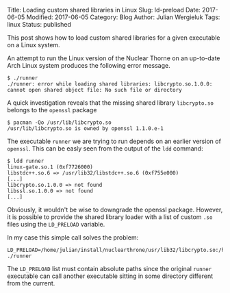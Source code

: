 Title: Loading custom shared libraries in Linux
Slug: ld-preload
Date: 2017-06-05
Modified: 2017-06-05
Category: Blog
Author: Julian Wergieluk
Tags: linux
Status: published

This post shows how to load custom shared libraries for a given executable on a Linux system.

An attempt to run the Linux version of the Nuclear Thorne on an up-to-date Arch Linux system 
produces the following error message. 

    $ ./runner 
    ./runner: error while loading shared libraries: libcrypto.so.1.0.0: cannot open shared object file: No such file or directory

A quick investigation reveals that the missing shared library `libcrypto.so` belongs to
the `openssl` package

    $ pacman -Qo /usr/lib/libcrypto.so
    /usr/lib/libcrypto.so is owned by openssl 1.1.0.e-1

The executable `runner` we are trying to run depends on an earlier version of `openssl`. 
This can be easly seen from the output of the `ldd` command:

    $ ldd runner 
	linux-gate.so.1 (0xf7726000)
	libstdc++.so.6 => /usr/lib32/libstdc++.so.6 (0xf755e000)
    [...]
	libcrypto.so.1.0.0 => not found
	libssl.so.1.0.0 => not found
    [...]

Obviously, it wouldn't be wise to downgrade the openssl package. However, it is
possible to provide the shared library loader with a list of custom `.so` files
using the `LD_PRELOAD` variable. 

In my case this simple call solves the problem:

    LD_PRELOAD=/home/julian/install/nuclearthrone/usr/lib32/libcrypto.so:/home/julian/install/nuclearthrone/usr/lib32/libssl.so ./runner

The `LD_PRELOAD` list must contain absolute paths since the original `runner`
executable can call another executable sitting in some directory different from
the current.

<!-- vim: set syntax=markdown: set spelllang=en: set spell: -->
